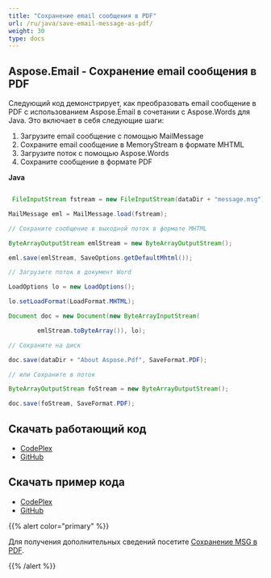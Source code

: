```yaml
---
title: "Сохранение email сообщения в PDF"
url: /ru/java/save-email-message-as-pdf/
weight: 30
type: docs
---
```


## **Aspose.Email - Сохранение email сообщения в PDF**
Следующий код демонстрирует, как преобразовать email сообщение в PDF с использованием Aspose.Email в сочетании с Aspose.Words для Java. Это включает в себя следующие шаги:

1. Загрузите email сообщение с помощью MailMessage
1. Сохраните email сообщение в MemoryStream в формате MHTML
1. Загрузите поток с помощью Aspose.Words
1. Сохраните сообщение в формате PDF

**Java**

``` java

 FileInputStream fstream = new FileInputStream(dataDir + "message.msg");

MailMessage eml = MailMessage.load(fstream);

// Сохраните сообщение в выходной поток в формате MHTML

ByteArrayOutputStream emlStream = new ByteArrayOutputStream();

eml.save(emlStream, SaveOptions.getDefaultMhtml());

// Загрузите поток в документ Word

LoadOptions lo = new LoadOptions();

lo.setLoadFormat(LoadFormat.MHTML);

Document doc = new Document(new ByteArrayInputStream(

		emlStream.toByteArray()), lo);

// Сохраните на диск

doc.save(dataDir + "About Aspose.Pdf", SaveFormat.PDF);

// или Сохраните в поток

ByteArrayOutputStream foStream = new ByteArrayOutputStream();

doc.save(foStream, SaveFormat.PDF);


```
## **Скачать работающий код**
- [CodePlex](https://archive.codeplex.com/?p=asposeemailjavaapachepoi)
- [GitHub](https://github.com/aspose-email/Aspose.Email-for-Java/releases/tag/Aspose.Email_Java_for_Apache_POI-v1.0.0)
## **Скачать пример кода**
- [CodePlex](https://archive.codeplex.com/?p=asposeemailjavaapachepoi#src/main/java/com/aspose/email/examples/asposefeatures/conversion/savemessageaspdf/AsposeSaveMessageAsPDF.java)
- [GitHub](https://github.com/aspose-email/Aspose.Email-for-Java/blob/master/Plugins/Aspose_Email_for_Apache_POI/src/main/java/com/aspose/email/examples/asposefeatures/conversion/savemessageaspdf/AsposeSaveMessageAsPDF.java)

{{% alert color="primary" %}} 

Для получения дополнительных сведений посетите [Сохранение MSG в PDF](/email/java/creating-and-saving-msg-files/).

{{% /alert %}}